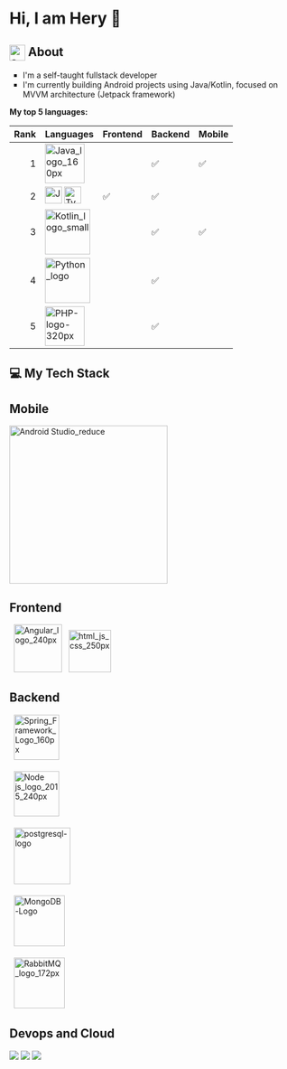 # Hi, I am Hery 👋
## <img width="28" alt="about-icon" src="https://github.com/vocaltech/vocaltech/assets/97410039/bd87b49b-f782-4197-91f1-9e356dc15bbe" align="top"> About
<ul type="square">
<li>I'm a self-taught fullstack developer</li>
<li>I'm currently building Android projects using Java/Kotlin, focused on MVVM architecture (Jetpack framework)</li>
</ul>

**My top 5 languages:**

| Rank | Languages                 | Frontend                   | Backend                   | Mobile                    |
|-----:|---------------------------| ---------------------------|---------------------------|---------------------------|
|     1| <img width="70" alt="Java_logo_160px" src="https://github.com/vocaltech/vocaltech/assets/97410039/f0510dfc-b58d-4f02-8635-e9127fe175da">                   |  | :white_check_mark: | :white_check_mark:  |
|     2| <img width="30" alt="JavaScript-logo-240px.png" src="https://github.com/vocaltech/vocaltech/assets/97410039/d2832e76-083b-4f37-9d65-15c41b648c6e"> <img width="30" alt="Typescript_logo_2020_100px" src="https://github.com/vocaltech/vocaltech/assets/97410039/41916a1a-7689-418b-9c40-5c87e9095fe9">  | :white_check_mark:  | :white_check_mark:  |   |
|     3| <img width="80" alt="Kotlin_logo_small" src="https://github.com/vocaltech/vocaltech/assets/97410039/b271e7d3-a0a5-45c8-b8a2-0a3b6ab196ad">                 |  | :white_check_mark: | :white_check_mark:  |
|     4| <img width="80" alt="Python_logo" src="https://github.com/vocaltech/vocaltech/assets/97410039/f447b978-5f0e-44ac-ab54-0cbc014218e6">     |  | :white_check_mark: |  |
|     5| <img width="70" alt="PHP-logo-320px" src="https://github.com/vocaltech/vocaltech/assets/97410039/00a57fc9-3ffc-4e1b-9fba-b4d82f42f041">  |  | :white_check_mark: |  |

## 💻 My Tech Stack
<h2>Mobile</h2>
<img width="280" alt="Android Studio_reduce" src="https://github.com/vocaltech/vocaltech/assets/97410039/c9893e8d-d14a-45a2-8782-b0d59df92a39">
<h2>Frontend</h2>
&nbsp;&nbsp;<img width="85" alt="Angular_logo_240px" src="https://github.com/vocaltech/vocaltech/assets/97410039/d0dbb17a-7da5-4328-a352-19fefd36ff61">
&nbsp;&nbsp;<img width="75" alt="html_js_css_250px" src="https://github.com/vocaltech/vocaltech/assets/97410039/7f5a5e89-3c05-4232-a47f-5e6d004494b3">
<h2>Backend</h2>
&nbsp;&nbsp;<img width="80" alt="Spring_Framework_Logo_160px" src="https://github.com/vocaltech/vocaltech/assets/97410039/e4d67c58-68a1-414d-9d5e-ba3d5f04b639">
<br><br>
&nbsp;&nbsp;<img width="80" alt="Node js_logo_2015_240px" src="https://github.com/vocaltech/vocaltech/assets/97410039/3ce0bf79-3c47-4dd3-a1e6-d9b1649b8afa">
<br><br>
&nbsp;&nbsp;<img width="100" alt="postgresql-logo" src="https://github.com/vocaltech/vocaltech/assets/97410039/54e8d1a5-8172-4fa3-9e3f-a7e704943bbc">
<br><br>
&nbsp;&nbsp;<img width="90" alt="MongoDB-Logo" src="https://github.com/vocaltech/vocaltech/assets/97410039/d71a1bb6-8a2f-4a7e-a7a8-04283a47a575">
<br><br>
&nbsp;&nbsp;<img width="90" alt="RabbitMQ_logo_172px" src="https://github.com/vocaltech/vocaltech/assets/97410039/aa099a58-9a5e-4af6-867f-425d9c2d7a9d">
<h2>Devops and Cloud</h2>

[![](https://img.shields.io/badge/github-black?style=for-the-badge&logo=github)]()
[![](https://img.shields.io/badge/docker-blue?style=for-the-badge&logo=docker)]()
[![](https://img.shields.io/badge/debian-red?style=for-the-badge&logo=debian)]()

<!--
## 🌐 Stay in touch
**vocaltech/vocaltech** is a ✨ _special_ ✨ repository because its `README.md` (this file) appears on your GitHub profile.

Here are some ideas to get you started:

- 🔭 I’m currently working on ...
- 🌱 I’m currently learning ...
- 👯 I’m looking to collaborate on ...
- 🤔 I’m looking for help with ...
- 💬 Ask me about ...
- 📫 How to reach me: ...
- 😄 Pronouns: ...
- ⚡ Fun fact: ...
-->
